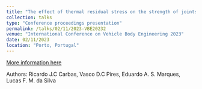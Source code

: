 ```yaml
---
title: "The effect of thermal residual stress on the strength of joints with multi-material laminate composite adherends"
collection: talks
type: "Conference proceedings presentation"
permalink: /talks/02/11/2023-VBE20232
venue: "International Conference on Vehicle Body Engineering 2023"
date: 02/11/2023
location: "Porto, Portugal"
---
```


[More information here](https://www.fe.up.pt/vbe/2023/)

Authors: Ricardo J.C Carbas, Vasco D.C Pires, Eduardo A. S. Marques, Lucas F. M. da Silva 
